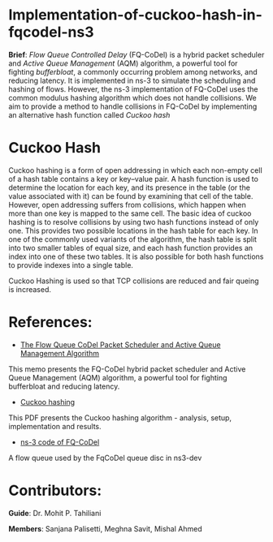 # Implementation-of-cuckoo-hash-in-fqcodel-ns3

__Brief__: _Flow Queue Controlled Delay_ (FQ-CoDel) is a hybrid packet scheduler and _Active Queue Management_ (AQM) algorithm, a powerful tool for fighting _bufferbloat_, a commonly occurring problem among networks,  and reducing latency. It is implemented in ns-3 to simulate the scheduling and hashing of flows. However, the ns-3 implementation of FQ-CoDel uses the common modulus hashing algorithm which does not handle collisions. We aim to provide a method to handle collisions in FQ-CoDel by implementing an alternative hash function called _Cuckoo hash_

# Cuckoo Hash
Cuckoo hashing is a form of open addressing in which each non-empty cell of a hash table contains a key or key–value pair. A hash function is used to determine the location for each key, and its presence in the table (or the value associated with it) can be found by examining that cell of the table. However, open addressing suffers from collisions, which happen when more than one key is mapped to the same cell. The basic idea of cuckoo hashing is to resolve collisions by using two hash functions instead of only one. This provides two possible locations in the hash table for each key. In one of the commonly used variants of the algorithm, the hash table is split into two smaller tables of equal size, and each hash function provides an index into one of these two tables. It is also possible for both hash functions to provide indexes into a single table.

Cuckoo Hashing is used so that TCP collisions are reduced and fair queing is increased.


# References:
- [The Flow Queue CoDel Packet Scheduler and Active Queue Management Algorithm](https://tools.ietf.org/html/rfc8290)

This memo presents the FQ-CoDel hybrid packet scheduler and Active Queue Management (AQM) algorithm, a powerful tool for fighting bufferbloat and reducing latency.
- [Cuckoo hashing](https://www.cs.tau.ac.il/~shanir/advanced-seminar-data-structures-2009/bib/pagh01cuckoo.pdf)

This PDF presents the Cuckoo hashing algorithm - analysis, setup, implementation and results.
- [ns-3 code of FQ-CoDel](https://gitlab.com/nsnam/ns-3-dev/blob/master/src/traffic-control/model/fq-codel-queue-disc.h)

A flow queue used by the FqCoDel queue disc in ns3-dev

# Contributors:
__Guide__: Dr. Mohit P. Tahiliani

__Members__: Sanjana Palisetti, Meghna Savit, Mishal Ahmed 
